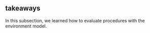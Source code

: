 ## takeaways

In this subsection, we learned how to evaluate procedures with the environment
model.

